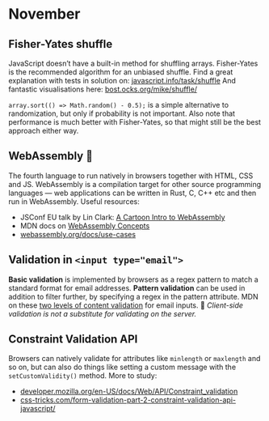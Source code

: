 # November

## Fisher-Yates shuffle

JavaScript doesn’t have a built-in method for shuffling arrays. Fisher-Yates is the recommended algorithm for an unbiased shuffle. Find a great explanation with tests in solution on: [javascript.info/task/shuffle](https://javascript.info/task/shuffle) And fantastic visualisations here: [bost.ocks.org/mike/shuffle/](https://bost.ocks.org/mike/shuffle/)

`array.sort(() => Math.random() - 0.5);` is a simple alternative to randomization, but only if probability is not important. Also note that performance is much better with Fisher-Yates, so that might still be the best approach either way.

## WebAssembly 🚀

The fourth language to run natively in browsers together with HTML, CSS and JS. WebAssembly is a compilation target for other source programming languages — web applications can be written in Rust, C, C++ etc and then run in WebAssembly. Useful resources:

- JSConf EU talk by Lin Clark: [A Cartoon Intro to WebAssembly](https://www.youtube.com/watch?v=HktWin_LPf4)
- MDN docs on [WebAssembly Concepts](https://developer.mozilla.org/en-US/docs/WebAssembly/Concepts)
- [webassembly.org/docs/use-cases](https://webassembly.org/docs/use-cases/)

## Validation in `<input type="email">`

**Basic validation** is implemented by browsers as a regex pattern to match a standard format for email addresses. **Pattern validation** can be used in addition to filter further, by specifying a regex in the pattern attribute. MDN on these [two levels of content validation](https://developer.mozilla.org/en-US/docs/Web/HTML/Element/input/email#Validation) for email inputs. 🚨 _Client-side validation is not a substitute for validating on the server._

## Constraint Validation API

Browsers can natively validate for attributes like `minlength` or `maxlength` and so on, but can also do things like setting a custom message with the `setCustomValidity()` method. More to study:

- [developer.mozilla.org/en-US/docs/Web/API/Constraint_validation](https://developer.mozilla.org/en-US/docs/Web/API/Constraint_validation)
- [css-tricks.com/form-validation-part-2-constraint-validation-api-javascript/](https://css-tricks.com/form-validation-part-2-constraint-validation-api-javascript/)
